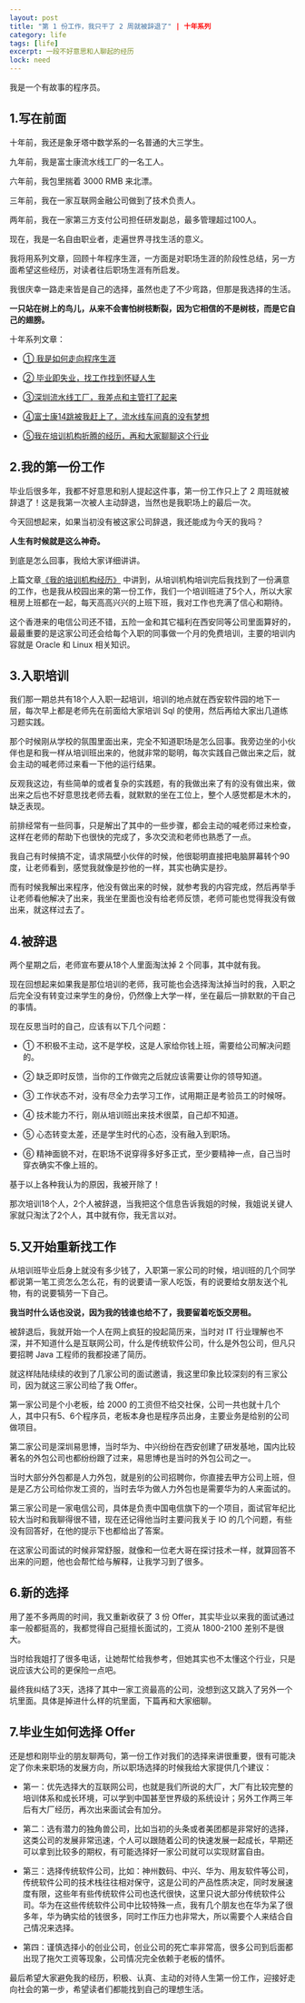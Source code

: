 ```yaml
---
layout: post
title: "第 1 份工作，我只干了 2 周就被辞退了" | 十年系列
category: life
tags: [life]
excerpt: 一段不好意思和人聊起的经历
lock: need
---
```


我是一个有故事的程序员。

## 1.写在前面

十年前，我还是象牙塔中数学系的一名普通的大三学生。

九年前，我是富士康流水线工厂的一名工人。

六年前，我包里揣着 3000  RMB 来北漂。

三年前，我在一家互联网金融公司做到了技术负责人。

两年前，我在一家第三方支付公司担任研发副总，最多管理超过100人。

现在，我是一名自由职业者，走遍世界寻找生活的意义。

我将用系列文章，回顾十年程序生涯，一方面是对职场生涯的阶段性总结，另一方面希望这些经历，对读者往后职场生涯有所启发。

我很庆幸一路走来皆是自己的选择，虽然也走了不少弯路，但那是我选择的生活。

**一只站在树上的鸟儿，从来不会害怕树枝断裂，因为它相信的不是树枝，而是它自己的翅膀。**

十年系列文章：

- [① 我是如何走向程序生涯](http://www.ityouknow.com/life/2019/06/12/ten-years-of-program-career.html)

- [② 毕业即失业，找工作找到怀疑人生](http://www.ityouknow.com/life/2019/08/10/jobless.html)

- [③深圳流水线工厂，我差点和主管打了起来](http://www.ityouknow.com/life/2019/08/13/shenzhen-10year.html)

- [④富士康14跳被我赶上了，流水线车间真的没有梦想](http://www.ityouknow.com/life/2019/09/12/fushikang-10year.html)

- [⑤我在培训机构折腾的经历，再和大家聊聊这个行业](http://www.ityouknow.com/life/2019/10/31/training-10year.html)

## 2.我的第一份工作

毕业后很多年，我都不好意思和别人提起这件事，第一份工作只上了 2 周班就被辞退了！这是我第一次被人主动辞退，当然也是我职场上的最后一次。

今天回想起来，如果当初没有被这家公司辞退，我还能成为今天的我吗？

**人生有时候就是这么神奇。**

到底是怎么回事，我给大家详细讲讲。

上篇文章[《我的培训机构经历》](http://www.ityouknow.com/life/2019/10/31/training-10year.html)
中讲到，从培训机构培训完后我找到了一份满意的工作，也是我从校园出来的第一份工作，我们一个培训班进了5个人，所以大家租房上班都在一起，每天高高兴兴的上班下班，我对工作也充满了信心和期待。

这个香港来的电信公司还不错，五险一金和其它福利在西安同等公司里面算好的，最最重要的是这家公司还会给每个入职的同事做一个月的免费培训，主要的培训内容就是 Oracle 和 Linux 相关知识。

## 3.入职培训

我们那一期总共有18个人入职一起培训，培训的地点就在西安软件园的地下一层，每次早上都是老师先在前面给大家培训 Sql 的使用，然后再给大家出几道练习题实践。

那个时候刚从学校的氛围里面出来，完全不知道职场是怎么回事。我旁边坐的小伙伴也是和我一样从培训班出来的，他就非常的聪明，每次实践自己做出来之后，就会主动的喊老师过来看一下他的运行结果。

反观我这边，有些简单的或者复杂的实践题，有的我做出来了有的没有做出来，做出来之后也不好意思找老师去看，就默默的坐在工位上，整个人感觉都是木木的，缺乏表现。

前排经常有一些同事，只是解出了其中的一些步骤，都会主动的喊老师过来检查，这样在老师的帮助下也很快的完成了，多次交流和老师也熟悉了一点。

我自己有时候搞不定，请求隔壁小伙伴的时候，他很聪明直接把电脑屏幕转个90度，让老师看到，感觉我就像是抄他的一样，其实也确实是抄。

而有时候我解出来程序，他没有做出来的时候，就参考我的内容完成，然后再举手让老师看他解决了出来，我坐在里面也没有给老师反馈，老师可能也觉得我没有做出来，就这样过去了。

## 4.被辞退

两个星期之后，老师宣布要从18个人里面淘汰掉 2 个同事，其中就有我。

现在回想起来如果我是那位培训的老师，我可能也会选择淘汰掉当时的我，入职之后完全没有转变过来学生的身份，仍然像上大学一样，坐在最后一排默默的干自己的事情。

现在反思当时的自己，应该有以下几个问题：

- ① 不积极不主动，这不是学校，这是人家给你钱上班，需要给公司解决问题的。

- ② 缺乏即时反馈，当你的工作做完之后就应该需要让你的领导知道。

- ③ 工作状态不对，没有尽全力去学习工作，试用期正是考验员工的时候呀。

- ④ 技术能力不行，刚从培训班出来技术很菜，自己却不知道。

- ⑤ 心态转变太差，还是学生时代的心态，没有融入到职场。

- ⑥ 精神面貌不对，在职场不说穿得多好多正式，至少要精神一点，自己当时穿衣确实不像上班的。

基于以上各种我认为的原因，我被开除了！

那次培训18个人，2个人被辞退，当我把这个信息告诉我姐的时候，我姐说关键人家就只淘汰了2个人，其中就有你，我无言以对。

## 5.又开始重新找工作

从培训班毕业后身上就没有多少钱了，入职第一家公司的时候，培训班的几个同学都说第一笔工资怎么怎么花，有的说要请一家人吃饭，有的说要给女朋友送个礼物，有的说要犒劳一下自己。

**我当时什么话也没说，因为我的钱谁也给不了，我要留着吃饭交房租。**

被辞退后，我就开始一个人在网上疯狂的投起简历来，当时对 IT 行业理解也不深，并不知道什么是互联网公司，什么是传统软件公司，什么是外包公司，但凡只要招聘 Java 工程师的我都投递了简历。

就这样陆陆续续的收到了几家公司的面试邀请，我这里印象比较深刻的有三家公司，因为就这三家公司给了我 Offer。

第一家公司是个小老板，给 2000 的工资但不给交社保，公司一共也就十几个人，其中只有5、6个程序员，老板本身也是程序员出身，主要业务是给别的公司做项目。

第二家公司是深圳易思博，当时华为、中兴纷纷在西安创建了研发基地，国内比较著名的外包公司也都纷纷跟了过来，易思博也是当时的外包公司之一。

当时大部分外包都是人力外包，就是别的公司招聘你，你直接去甲方公司上班，但是是乙方公司给你发工资的，当时去华为做人力外包也是需要华为的人来面试的。

第三家公司是一家电信公司，具体是负责中国电信旗下的一个项目，面试官年纪比较大当时和我聊得很不错，现在还记得他当时主要问我关于 IO 的几个问题，有些没有回答好，在他的提示下也都给出了答案。

在这家公司面试的时候非常舒服，就像和一位老大哥在探讨技术一样，就算回答不出来的问题，他也会帮忙给与解释，让我学习到了很多。

## 6.新的选择

用了差不多两周的时间，我又重新收获了 3 份 Offer，其实毕业以来我的面试通过率一般都挺高的，我都觉得自己挺擅长面试的，工资从 1800-2100 差别不是很大。

当时给我姐打了很多电话，让她帮忙给我参考，但她其实也不太懂这个行业，只是说应该大公司的更保险一点吧。

最终我纠结了3天，选择了其中一家工资最高的公司，没想到这又跳入了另外一个坑里面。具体是掉进什么样的坑里面，下篇再和大家细聊。

## 7.毕业生如何选择 Offer

还是想和刚毕业的朋友聊两句，第一份工作对我们的选择来讲很重要，很有可能决定了你未来职场的发展方向，所以职场选择的时候我给大家提供几个建议：

- 第一：优先选择大的互联网公司，也就是我们所说的大厂，大厂有比较完整的培训体系和成长环境，可以学到中国甚至世界级的系统设计；另外工作两三年后有大厂经历，再次出来面试会有加分。

- 第二：选有潜力的独角兽公司，比如当初的头条或者美团都是非常好的选择，这类公司的发展非常迅速，个人可以跟随着公司的快速发展一起成长，早期还可以拿到比较多的期权，有可能选择好一家公司就可以实现财富自由。

- 第三：选择传统软件公司，比如：神州数码、中兴、华为、用友软件等公司，传统软件公司的技术栈往往相对保守，这是公司的产品性质决定，同时发展速度有限，这些年有些传统软件公司也迭代很快，这里只说大部分传统软件公司。华为在这些传统软件公司中比较特殊一点，我有几个朋友也在华为呆了很多年，华为确实给的钱很多，同时工作压力也非常大，所以需要个人来结合自己情况来选择。

- 第四：谨慎选择小的创业公司，创业公司的死亡率非常高，很多公司到后面都出现了拖欠工资等现象，公司情况完全依赖于老板的情怀。

最后希望大家避免我的经历，积极、认真、主动的对待人生第一份工作，迎接好走向社会的第一步，希望读者们都能找到自己的理想生活。